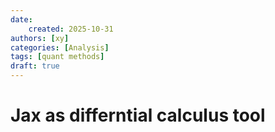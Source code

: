 ```yaml
---
date: 
    created: 2025-10-31
authors: [xy]
categories: [Analysis]
tags: [quant methods]
draft: true
---
```


# Jax as differntial calculus tool


